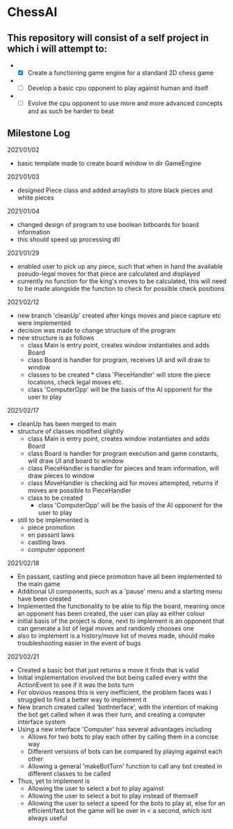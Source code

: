 # ChessAI

## This repository will consist of a self project in which i will attempt to:
  *  - [X] Create a functioning game engine for a standard 2D chess game
  *  - [ ] Develop a basic cpu opponent to play against human and itself
  *  - [ ] Evolve the cpu opponent to use more and more advanced concepts and as such be harder to beat

## Milestone Log

2021/01/02
  * basic template made to create board window in dir GameEngine

2021/01/03
  * designed Piece class and added arraylists to store black pieces and white pieces

2021/01/04
  * changed design of program to use boolean bitboards for board information
  * this should speed up processing dtl

2021/01/29
  * enabled user to pick up any piece, such that when in hand the available pseudo-legal moves for that piece are calculated and displayed
  * currently no function for the king's moves to be calculated, this will need to be made alongside the function to check for possible check positions

2021/02/12
  * new branch 'cleanUp' created after kings moves and piece capture etc were implemented
  * decision was made to change structure of the program
  * new structure is as follows
    * class Main is entry point, creates window instantiates and adds Board
    * class Board is handler for program, receives UI and will draw to window
    * classes to be created  * class 'PieceHandler' will store the piece locations, check legal moves etc.
    * class 'ComputerOpp' will be the basis of the AI opponent for the user to play

2021/02/17
  * cleanUp has been merged to main
  * structure of classes modified slightly
    * class Main is entry point, creates window instantiates and adds Board
    * class Board is handler for program execution and game constants, will draw UI and board to window
    * class PieceHandler is handler for pieces and team information, will draw pieces to window
    * class MoveHandler is checking aid for moves attempted, returns if moves are possible to PieceHandler
    * class to be created
      * class 'ComputerOpp' will be the basis of the AI opponent for the user to play
  * still to be implemented is
    * piece promotion
    * en passant laws
    * castling laws
    * computer opponent

2021/02/18
  * En passant, castling and piece promotion have all been implemented to the main game
  * Additional UI components, such as a 'pause' menu and a starting menu have been created
  * Implemented the functionality to be able to flip the board, meaning once an opponent has been created, the user can play as either colour
  * initial basis of the project is done, next to implement is an opponent that can generate a list of legal moves and randomly chooses one
  * also to implement is a history/move list of moves made, should make troubleshooting easier in the event of bugs

2021/02/21
  * Created a basic bot that just returns a move it finds that is valid
  * Initial implementation involved the bot being called every witht the ActionEvent to see if it was the bots turn
  * For obvious reasons this is very inefficient, the problem faces was I struggled to find a better way to implement it
  * New branch created called 'botInterface', with the intention of making the bot get called when it was their turn, and creating a computer interface system
  * Using a new interface 'Computer' has several advantages including
    * Allows for two bots to play each other by calling them in a concise way
    * Different versions of bots can be compared by playing against each other
    * Allowing a general 'makeBotTurn' function to call any bot created in different classes to be called
  * Thus, yet to implement is
    * Allowing the user to select a bot to play against
    * Allowing the user to select a bot to play instead of themself
    * Allowing the user to select a speed for the bots to play at, else for an efficient/fast bot the game will be over in < a second, which isnt always useful

